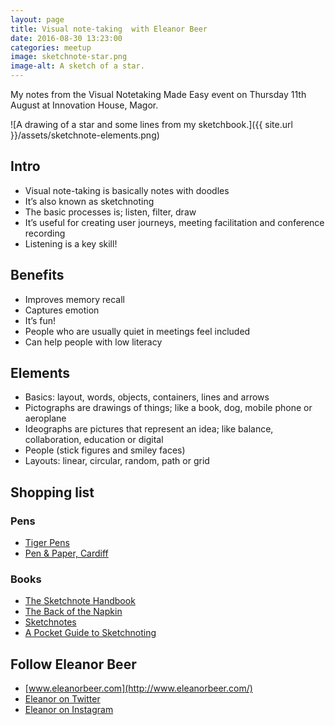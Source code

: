 ```yaml
---
layout: page   
title: Visual note-taking  with Eleanor Beer
date: 2016-08-30 13:23:00  
categories: meetup
image: sketchnote-star.png
image-alt: A sketch of a star.
---
```


My notes from the Visual Notetaking Made Easy event on Thursday 11th August at Innovation House, Magor.

![A drawing of a star and some lines from my sketchbook.]({{ site.url }}/assets/sketchnote-elements.png)

## Intro
- Visual note-taking is basically notes with doodles
- It’s also known as sketchnoting
- The basic processes is; listen, filter, draw
- It’s useful for creating user journeys, meeting facilitation and conference recording
- Listening is a key skill!

## Benefits
- Improves memory recall
- Captures emotion
- It’s fun!
- People who are usually quiet in meetings feel included
- Can help people with low literacy

## Elements
- Basics: layout, words, objects, containers, lines and arrows
- Pictographs are drawings of things; like a book, dog, mobile phone or aeroplane
- Ideographs are pictures that represent an idea; like balance, collaboration, education or digital
- People (stick figures and smiley faces)
- Layouts: linear, circular, random, path or grid

## Shopping list

### Pens
- [Tiger Pens](http://www.tigerpens.co.uk/)
- [Pen & Paper, Cardiff](https://www.penandpaper.co.uk/)

### Books
- [The Sketchnote Handbook](http://rohdesign.com/handbook)
- [The Back of the Napkin](http://www.danroam.com/the-back-of-the-napkin/)
- [Sketchnotes](http://www.sketchnotesbook.com/)
- [A Pocket Guide to Sketchnoting](https://payhip.com/b/uvS3)

## Follow Eleanor Beer
- [www.eleanorbeer.com](http://www.eleanorbeer.com/)
- [Eleanor on Twitter](https://twitter.com/eleanorbeer)
- [Eleanor on Instagram](https://www.instagram.com/eleanorbeer/)
